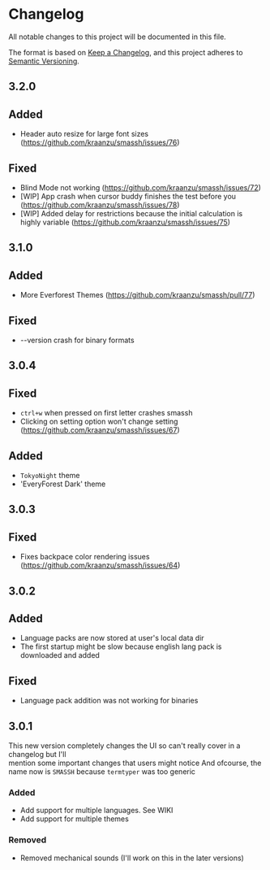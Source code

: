 # Changelog

All notable changes to this project will be documented in this file.

The format is based on [Keep a Changelog](https://keepachangelog.com/en/1.0.0/),
and this project adheres to [Semantic Versioning](https://semver.org/spec/v2.0.0.html).

## 3.2.0

## Added
- Header auto resize for large font sizes (https://github.com/kraanzu/smassh/issues/76)

## Fixed
- Blind Mode not working (https://github.com/kraanzu/smassh/issues/72)
- [WIP] App crash when cursor buddy finishes the test before you (https://github.com/kraanzu/smassh/issues/78)
- [WIP] Added delay for restrictions because the initial calculation is highly variable (https://github.com/kraanzu/smassh/issues/75)

## 3.1.0

## Added
- More Everforest Themes (https://github.com/kraanzu/smassh/pull/77)

## Fixed
- --version crash for binary formats

## 3.0.4

## Fixed
- `ctrl+w` when pressed on first letter crashes smassh
- Clicking on setting option won't change setting (https://github.com/kraanzu/smassh/issues/67)

## Added
- `TokyoNight` theme
- 'EveryForest Dark' theme

## 3.0.3

## Fixed
- Fixes backpace color rendering issues (https://github.com/kraanzu/smassh/issues/64)

## 3.0.2

## Added
- Language packs are now stored at user's local data dir
- The first startup might be slow because english lang pack is downloaded and added

## Fixed
- Language pack addition was not working for binaries

## 3.0.1

This new version completely changes the UI so can't really cover in a changelog but I'll \
mention some important changes that users might notice
And ofcourse, the name now is `SMASSH` because `termtyper` was too generic

### Added

- Add support for multiple languages. See WIKI
- Add support for multiple themes

### Removed

- Removed mechanical sounds (I'll work on this in the later versions)
